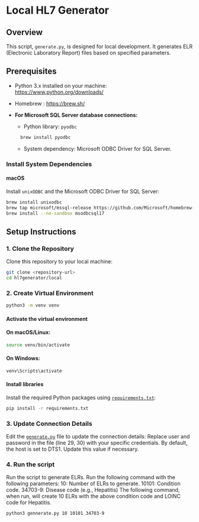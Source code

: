 # Local HL7 Generator

## Overview
This script, `generate.py`, is designed for local development. It generates ELR (Electronic Laboratory Report) files based on specified parameters.

## Prerequisites
- Python 3.x installed on your machine: https://www.python.org/downloads/
- Homebrew : https://brew.sh/

- **For Microsoft SQL Server database connections:**
  - Python library: `pyodbc`
  ```bash
    brew install pyodbc
  ```
  - System dependency: Microsoft ODBC Driver for SQL Server.

### Install System Dependencies
#### macOS
Install `unixODBC` and the Microsoft ODBC Driver for SQL Server:
```bash
brew install unixodbc
brew tap microsoft/mssql-release https://github.com/Microsoft/homebrew-mssql-release
brew install --no-sandbox msodbcsql17
```

## Setup Instructions
### 1. Clone the Repository
Clone this repository to your local machine:
```bash
git clone <repository-url>
cd hl7generator/local
```

### 2. Create Virtual Environment
```bash
python3 -m venv venv
```
#### Activate the virtual environment
#### On macOS/Linux:
```bash
source venv/bin/activate
```
#### On Windows:
```bash
venv\Scripts\activate
```
#### Install libraries
Install the required Python packages using [`requirements.txt`](requirements.txt):
```bash
pip install -r requirements.txt
```

### 3. Update Connection Details
Edit the [`generate.py`](generate.py) file to update the connection details:
    Replace user and password in the file (line 29, 30) with your specific credentials.
    By default, the host is set to DTS1. Update this value if necessary.

### 4. Run the script
Run the script to generate ELRs. Run the following command with the following parameters:
    10: Number of ELRs to generate.
    10101: Condition code.
    34703-9: Disease code (e.g., Hepatitis)
The following command, when run, will create 10 ELRs with the above condition code and LOINC code for Hepatitis.
```bash
python3 gennerate.py 10 10101 34703-9
```
